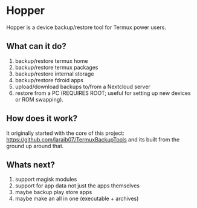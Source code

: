 # Hopper
Hopper is a device backup/restore tool for Termux power users.

## What can it do?
1. backup/restore termux home
2. backup/restore termux packages
3. backup/restore internal storage
4. backup/restore fdroid apps
5. upload/download backups to/from a Nextcloud server
6. restore from a PC (REQUIRES ROOT; useful for setting up new devices or ROM swapping).

## How does it work?
It originally started with the core of this project: https://github.com/laraib07/TermuxBackupTools
and its built from the ground up around that.

## Whats next?
1. support magisk modules
2. support for app data not just the apps themselves
3. maybe backup play store apps
4. maybe make an all in one (executable + archives)
